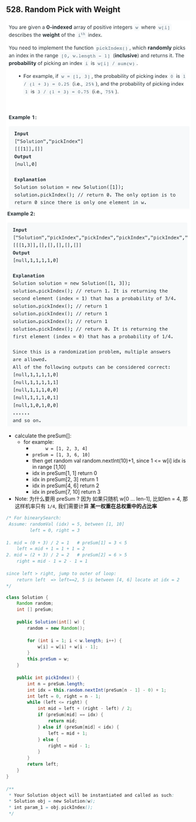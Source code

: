 ## 528. Random Pick with Weight
![](img/2022-05-07-17-40-46.png)
![](img/2022-05-07-17-40-58.png)

- calculate the preSum[]:
  - for example:  
    - `     w = [1, 2, 3, 4]`
    - `preSum = [1, 3, 6, 10]`
    - then get random val random.nextInt(10)+1, since 1 <= w[i] idx is in range [1,10]
    - idx in preSum[1, 1] return 0
    - idx in preSum[2, 3] return 1
    - idx in preSum[4, 6] return 2
    - idx in preSum[7, 10] return 3
- Note: 为什么要用 preSum ? 因为 如果只随机 w[0 ... len-1], 比如len = 4, 那这样机率只有 
  `1/4`, 我们需要计算 **某一权重在总权重中的占比率** 

```java
/* For binearySearch:
 Assume: randomVal (idx) = 5, between [1, 10]
         left = 0, right = 3

1. mid = (0 + 3) / 2 = 1   # preSum[1] = 3 < 5
    left = mid + 1 = 1 + 1 = 2  
2. mid = (2 + 3) / 2 = 2   # preSum[2] = 6 > 5
    right = mid - 1 = 2 - 1 = 1

since left > right, jump to outer of loop:
    return left  => left==2, 5 is between [4, 6] locate at idx = 2
*/
```

```java
class Solution {
    Random random;
    int [] preSum;
    
    public Solution(int[] w) {
        random = new Random();
        
        for (int i = 1; i < w.length; i++) {
            w[i] = w[i] + w[i - 1];
        }
        this.preSum = w;
    }
    
    public int pickIndex() {
        int n = preSum.length;
        int idx = this.random.nextInt(preSum[n - 1] - 0) + 1;  
        int left = 0, right = n - 1;
        while (left <= right) {
            int mid = left + (right - left) / 2;
            if (preSum[mid] == idx) {
                return mid;
            } else if (preSum[mid] < idx) {
                left = mid + 1;
            } else {
                right = mid - 1;
            }
        }
        return left;
    }
}

/**
 * Your Solution object will be instantiated and called as such:
 * Solution obj = new Solution(w);
 * int param_1 = obj.pickIndex();
 */
```